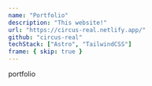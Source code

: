 ```yaml
---
name: "Portfolio"
description: "This website!"
url: "https://circus-real.netlify.app/"
github: "circus-real"
techStack: ["Astro", "TailwindCSS"]
frame: { skip: true }
---
```


portfolio

